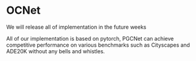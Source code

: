 # OCNet
We will release all of implementation in the future weeks


All of our implementation is based on pytorch, PGCNet can achieve competitive performance on various benchmarks such as Cityscapes and ADE20K without any bells and whistles.
